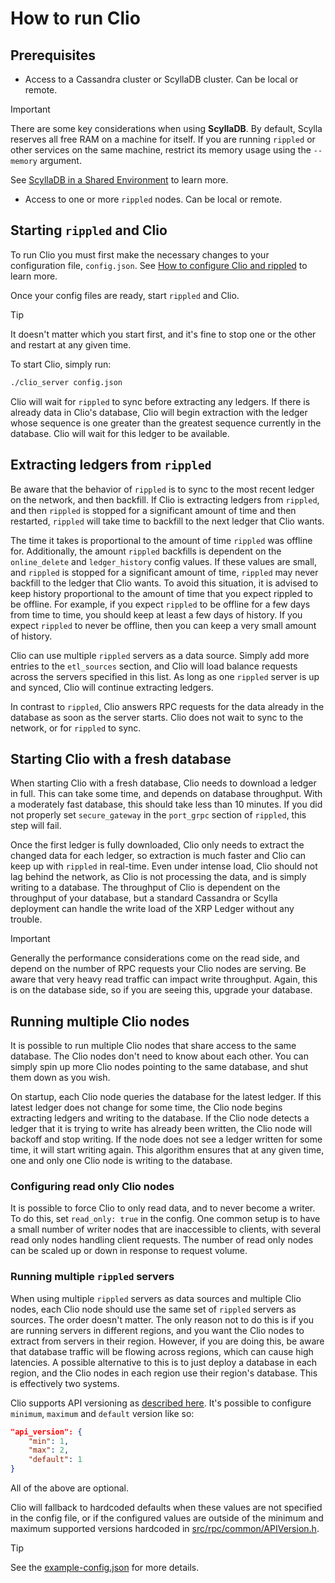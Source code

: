 # How to run Clio

## Prerequisites

- Access to a Cassandra cluster or ScyllaDB cluster. Can be local or remote.
> [!IMPORTANT]
> There are some key considerations when using **ScyllaDB**. By default, Scylla reserves all free RAM on a machine for itself. If you are running `rippled` or other services on the same machine, restrict its memory usage using the `--memory` argument.
>
> See [ScyllaDB in a Shared Environment](https://docs.scylladb.com/getting-started/scylla-in-a-shared-environment/) to learn more.

- Access to one or more `rippled` nodes. Can be local or remote.

## Starting `rippled` and Clio

To run Clio you must first make the necessary changes to your configuration file, `config.json`. See [How to configure Clio and rippled](./configure-clio.md) to learn more.

Once your config files are ready, start `rippled` and Clio.

> [!TIP]
> It doesn't matter which you start first, and it's fine to stop one or the other and restart at any given time.

To start Clio, simply run:

```sh
./clio_server config.json
```

Clio will wait for `rippled` to sync before extracting any ledgers. If there is already data in Clio's database, Clio will begin extraction with the ledger whose sequence is one greater than the greatest sequence currently in the database. Clio will wait for this ledger to be available.

## Extracting ledgers from `rippled`

Be aware that the behavior of `rippled` is to sync to the most recent ledger on the network, and then backfill. If Clio is extracting ledgers from `rippled`, and then `rippled` is stopped for a significant amount of time and then restarted, `rippled` will take time to backfill to the next ledger that Clio wants.

The time it takes is proportional to the amount of time `rippled` was offline for. Additionally, the amount `rippled` backfills is dependent on the `online_delete` and `ledger_history` config values. If these values are small, and `rippled` is stopped for a significant amount of time, `rippled` may never backfill to the ledger that Clio wants.
To avoid this situation, it is advised to keep history proportional to the amount of time that you expect rippled to be offline. For example, if you expect `rippled` to be offline for a few days from time to time, you should keep at least a few days of history. If you expect `rippled` to never be offline, then you can keep a very small
amount of history.

Clio can use multiple `rippled` servers as a data source. Simply add more entries to the `etl_sources` section, and Clio will load balance requests across the servers specified in this list. As long as one `rippled` server is up and synced, Clio will continue extracting ledgers.

In contrast to `rippled`, Clio answers RPC requests for the data already in the database as soon as the server starts. Clio does not wait to sync to the network, or for `rippled` to sync.

## Starting Clio with a fresh database

When starting Clio with a fresh database, Clio needs to download a ledger in full.
This can take some time, and depends on database throughput. With a moderately fast database, this should take less than 10 minutes. If you did not properly set `secure_gateway` in the `port_grpc` section of `rippled`, this step will fail.

Once the first ledger is fully downloaded, Clio only needs to extract the changed data for each ledger, so extraction is much faster and Clio can keep up with `rippled` in real-time. Even under intense load, Clio should not lag behind the network, as Clio is not processing the data, and is simply writing to a database. The throughput of Clio is dependent on the throughput of your database, but a standard Cassandra or Scylla deployment can handle the write load of the XRP Ledger without any trouble.

> [!IMPORTANT]
> Generally the performance considerations come on the read side, and depend on the number of RPC requests your Clio nodes are serving. Be aware that very heavy read traffic can impact write throughput. Again, this is on the database side, so if you are seeing this, upgrade your database.

## Running multiple Clio nodes

It is possible to run multiple Clio nodes that share access to the same database. The Clio nodes don't need to know about each other. You can simply spin up more Clio nodes pointing to the same database, and shut them down as you wish.

On startup, each Clio node queries the database for the latest ledger. If this latest ledger does not change for some time, the Clio node begins extracting ledgers and writing to the database. If the Clio node detects a ledger that it is trying to write has already been written, the Clio node will backoff and stop writing. If the node does not see a ledger written for some time, it will start writing again. This algorithm ensures that at any given time, one and only one Clio node is writing to the database.

### Configuring read only Clio nodes

It is possible to force Clio to only read data, and to never become a writer. To do this, set `read_only: true` in the config. One common setup is to have a small number of writer nodes that are inaccessible to clients, with several read only nodes handling client requests. The number of read only nodes can be scaled up or down in response to request volume.

### Running multiple `rippled` servers

When using multiple `rippled` servers as data sources and multiple Clio nodes, each Clio node should use the same set of `rippled` servers as sources. The order doesn't matter. The only reason not to do this is if you are running servers in different regions, and you want the Clio nodes to extract from servers in their region. However, if you are doing this, be aware that database traffic will be flowing across regions, which can cause high latencies. A possible alternative to this is to just deploy a database in each region, and the Clio nodes in each region use their region's database. This is effectively two systems.

Clio supports API versioning as [described here](https://xrpl.org/request-formatting.html#api-versioning).
It's possible to configure `minimum`, `maximum` and `default` version like so:

```json
"api_version": {
    "min": 1,
    "max": 2,
    "default": 1
}
```

All of the above are optional.

Clio will fallback to hardcoded defaults when these values are not specified in the config file, or if the configured values are outside of the minimum and maximum supported versions hardcoded in [src/rpc/common/APIVersion.h](../src/rpc/common/APIVersion.hpp).

> [!TIP]
> See the [example-config.json](../example-config.json) for more details.
